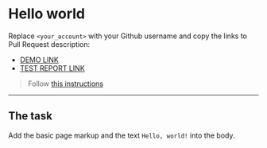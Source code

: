 # Hello world
Replace `<your_account>` with your Github username and copy the links to Pull Request description:
- [DEMO LINK](https://Kukharuk.github.io/layout_hello-world/)
- [TEST REPORT LINK](https://Kukharuk.github.io/layout_hello-world/report/html_report/)

> Follow [this instructions](https://mate-academy.github.io/layout_task-guideline/#how-to-solve-the-layout-tasks-on-github)
___

## The task 
Add the basic page markup and the text `Hello, world!` into the body.
